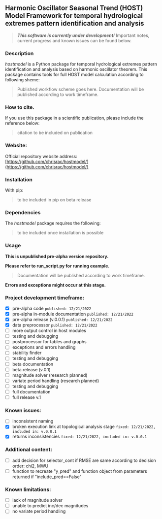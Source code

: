 ## Harmonic Oscillator Seasonal Trend (HOST) Model Framework for temporal hydrological extremes pattern identification and analysis

> ***This software is currently under development!*** Important notes, current progress and known issues can be found below.

### Description
*hostmodel* is a Python package for temporal hydrological extremes pattern identification and analysis based on harmonic oscillator theorem. 
This package contains tools for full HOST model calculation according to following sheme:
> Published workflow scheme goes here.
Documentation will be published according to work timeframe.


### How to cite. 
If you use this package in a scientific publication, please include the reference below:
> citation to be included on publication


### Website:
Official repository website address:
[https://github.com/chrisrac/hostmodel/](https://github.com/chrisrac/hostmodel/)


### Installation
With pip:
> to be included in pip on beta release


### Dependencies
The *hostmodel* package requires the following:
> to be included once installation is possible


### Usage
**This is unpublished pre-alpha version repository.**

**Please refer to run_script.py for running example.** 

> Documentation will be published according to work timeframe.

**Errors and exceptions might occur at this stage.**


### Project development timeframe:
- [x] pre-alpha code `published: 12/21/2022`
- [x] pre-alpha in-module documentation `published: 12/21/2022`
- [x] pre-alpha release (v.0.0.1) `published: 12/21/2022`
- [x] data preprocessor `published: 12/21/2022`
- [ ] more output control in host modules
- [ ] testing and debugging
- [ ] postprocessor for tables and graphs
- [ ] exceptions and errors handling
- [ ] stability finder
- [ ] testing and debugging
- [ ] beta documentation
- [ ] beta release (v.0.1)
- [ ] magnitude solver (research planned)
- [ ] variate period handling (research planned)
- [ ] testing and debugging
- [ ] full documentation
- [ ] full release v.1

### Known issues:
- [ ] inconsistent naming
- [x] broken execution link at topological analysis stage `fixed: 12/21/2022, included in: v.0.0.1`
- [x] returns inconsistencies `fixed: 12/21/2022, included in: v.0.0.1`

### Additional content:
- [ ] add decision for selector_cont if RMSE are same according to decision order: chi2, MWU
- [ ] function to recreate "y_pred" and function object from parameters returned if "include_pred==False"

### Known limitations:
- [ ] lack of magnitude solver
- [ ] unable to predict inc/dec magnitudes
- [ ] no variate period handling

